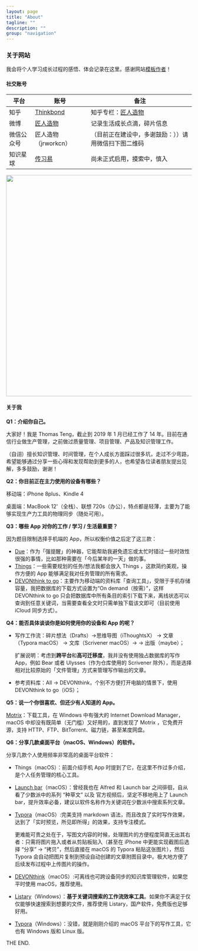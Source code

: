 ```yaml
---
layout: page
title: "About"
tagline: ""
description: ""
group: "navigation"
---
```


### 关于网站

我会将个人学习成长过程的感悟、体会记录在这里。感谢网站[模板作者](http://www.oukohou.wang)！

#### 社交账号

| 平台       | 账号                                                 | 备注                                                    |
| ---------- | ---------------------------------------------------- | ------------------------------------------------------- |
| 知乎       | [Thinkbond](https://www.zhihu.com/people/thinkbond/) | 知乎专栏：[匠人造物](https://zhuanlan.zhihu.com/jrwork) |
| 微博       | [匠人造物](https://weibo.com/thinkbond)              | 记录生活成长点滴，碎片信息                              |
| 微信公众号 | 匠人造物（jrworkcn）                                 | （目前正在建设中，多谢鼓励：））请用微信扫下图二维码    |
| 知识星球   | [传习易](https://t.zsxq.com/MBa2nAU)                 | 尚未正式启用，摸索中，慎入                              |

<img src="../assets/imgs/wechat_official_account.png" width="600px" />

#### 关于我

**Q1：介绍你自己。**

大家好！我是 Thomas Teng，截止到 2019 年 1 月已经工作了 14 年。目前在通信行业做生产管理，之前做过质量管理、项目管理、产品及知识管理工作。

（自诩）擅长知识管理、时间管理，在个人成长方面踩过很多坑，走过不少弯路，希望能够通过分享一些心得和发现帮助到更多的人，也希望各位读者朋友提出见解，多多鼓励，谢谢！

**Q2：你目前正在主力使用的设备有哪些？**

移动端：iPhone 8plus、Kindle 4

桌面端：MacBook 12'（全栈）、联想 720s（办公），特点都是轻薄，主要为了能够实现生产力工具的物理同步（随处可用）。

**Q3：哪些 App 对你的工作 / 学习 / 生活最重要？**

因为题目限制选择手机端的 App，所以权衡价值之后定了这三款：

- [Due](https://www.dueapp.com)：作为「强提醒」的神器，它能帮助我避免遗忘或太忙时错过一些时效性很强的事情，比如那种需要在「今后某年的一天」做的事。
- [Things](https://culturedcode.com/things/)：一些需要规划的任务/想法我都会放入 Things ，这款简约美观，操作方便的 App 能够满足我对任务管理的所有需求。
- [DEVONthink to go](http://www.devontechnologies.com/products/devonthink/devonthink-to-go.html)：主要作为移动端的资料库「查询工具」，受限于手机存储容量，我把数据库的下载方式设置为“On demand（按需）”，这样 DEVONthink to go 只会把数据库中所有条目的索引下载下来，离线状态可以查询到任意关键词，当需要查看全文时只需单独下载该文即可（目前使用 iCloud 同步方式）。

**Q4：能否具体谈谈你是如何使用你的设备和 App 的呢？**

- 写作工作流：碎片想法（Drafts）→思维导图（iThoughtsX） → 文章（Typora macOS） → 文库（Scrivener macOS）→ → 出版（maybe）；

  扩展说明：考虑到**跨平台**和**高可迁移度**，我并没有使用独占数据库的写作 App，例如 Bear 或者 Ulysses（作为仓库使用的 Scrivener 除外），而是选择相对比较原始的「文件管理」方式来管理写作输出的文章。

- 参考资料库：All →  DEVONthink，个别不方便打开电脑的情景下，使用 DEVONthink to go（iOS）；

**Q5：说一个你很喜欢、但还少有人知道的 App。**

[Motrix](https://motrix.app)：下载工具，在 Windows 中有强大的 Internet Download Manager，macOS 中却没有既简单（无门槛）又好用的，直到发现了 Motrix ，它免费开源，支持 HTTP、FTP、BitTorrent、磁力链，甚至某度网盘。

**Q6：分享几款桌面平台（macOS、Windows）的软件。**

分享几款个人使用频率非常高的桌面平台软件：

- Things（macOS）：前面介绍手机 App 时提到了它，在这里不作过多介绍，是个人任务管理的核心工具。

- [Launch bar](https://www.obdev.at/products/launchbar/index.html)（macOS）：曾经我也在 Alfred 和 Launch bar 之间徘徊，自从看了少数派中的系列 “种草文” 以及 官方视频后，坚定不移地用上了 Launch bar，提升效率必备，建议以软件名称作为关键词在少数派中搜索系列文章。

- [Typora](https://typora.io)（macOS）:完美支持 markdown 语法，而且改良了实时写作效果，达到了「实时预览，所见即所得」的效果，支持专注模式。

  更难能可贵之处在于，写图文内容的时候，处理图片的方便程度简直无出其右者：只需将图片拖入或者从剪贴板贴入（甚至在 iPhone 中更能实现截图后选择 “分享” → “拷贝”，然后直接在 macOS 的 Typora 粘贴这张图片），然后 Typora 会自动把图片复制到预设自动创建的文章附图目录中。极大地方便了后续发布过程中上传图片的操作。

- [DEVONthink](https://www.devontechnologies.com/products/devonthink/overview.html)（macOS）:可离线也可跨设备同步的知识库管理软件，如果您平时使用 macOS，推荐使用。

- [Listary](https://www.listary.com)（Windows）：**基于关键词搜索的工作流效率工具**。如果你不满足于仅仅能够快速搜索到想要的文件，推荐使用 Listary，国产软件，免费版也足够好用。
- [Typora](https://typora.io)（Windows）：没错，就是刚刚介绍的 macOS 平台下的写作工具，它也有 Windows 版和 Linux 版。

THE END.
